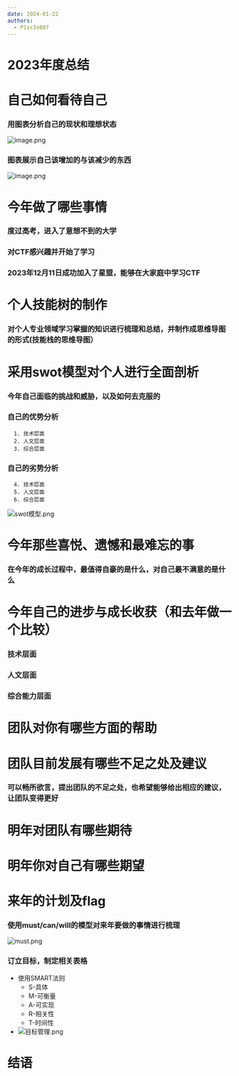 ```yaml
---
date: 2024-01-22
authors:
  - P1sc3s007
---
```

# 2023年度总结
# 自己如何看待自己
### 用图表分析自己的现状和理想状态
![image.png](https://cdn.nlark.com/yuque/0/2024/png/40787854/1704271755330-b2cfc094-b244-4ba9-8edc-3d5804d33683.png#averageHue=%23f2f0ee&clientId=u0f2782de-f083-4&from=paste&height=213&id=u70290325&originHeight=319&originWidth=2175&originalType=binary&ratio=1.5&rotation=0&showTitle=false&size=69109&status=done&style=none&taskId=u5fa7f3d5-c3ce-4170-a8c9-51c01f894d6&title=&width=1450)
### 图表展示自己该增加的与该减少的东西
![image.png](https://cdn.nlark.com/yuque/0/2024/png/40787854/1704272150011-b2653963-0cb4-4616-8ac5-f4813cd7b440.png#averageHue=%23f3f2f1&clientId=u64e32c5d-589e-4&from=paste&height=294&id=u47ab658f&originHeight=441&originWidth=611&originalType=binary&ratio=1.5&rotation=0&showTitle=false&size=25626&status=done&style=none&taskId=u74d461d1-af90-408d-9c8e-f34fe0c8daf&title=&width=407.3333333333333)
# 今年做了哪些事情
### 度过高考，进入了意想不到的大学

### 对CTF感兴趣并开始了学习
### 2023年12月11日成功加入了星盟，能够在大家庭中学习CTF
# 个人技能树的制作
### 对个人专业领域学习掌握的知识进行梳理和总结，并制作成思维导图的形式(技能栈的思维导图）
# 采用swot模型对个人进行全面剖析
### 今年自己面临的挑战和威胁，以及如何去克服的
### 自己的优势分析

      1. 技术层面
      2. 人文层面 
      3. 综合层面
### 自己的劣势分析

      4. 技术层面
      5. 人文层面 
      6. 综合层面

![swot模型.png](https://cdn.nlark.com/yuque/0/2024/png/22885067/1704160250405-093d0a7e-3bb6-4b4e-b4ce-c114ac6b9d22.png#averageHue=%23fbf6f5&clientId=u52b01bd8-84c0-4&from=ui&id=u8eb6262b&originHeight=707&originWidth=1152&originalType=binary&ratio=1&rotation=0&showTitle=false&size=23595&status=done&style=none&taskId=udf2eb146-e931-497b-8f76-fad686d9c8e&title=)
# 今年那些喜悦、遗憾和最难忘的事
### 在今年的成长过程中，最值得自豪的是什么，对自己最不满意的是什么
# 今年自己的进步与成长收获（和去年做一个比较）
### 技术层面
### 人文层面
### 综合能力层面
# 团队对你有哪些方面的帮助
# 团队目前发展有哪些不足之处及建议
### 可以畅所欲言，提出团队的不足之处，也希望能够给出相应的建议，让团队变得更好
# 明年对团队有哪些期待
# 明年你对自己有哪些期望
# 来年的计划及flag
### 使用must/can/will的模型对来年要做的事情进行梳理
![must.png](https://cdn.nlark.com/yuque/0/2024/png/22885067/1704160965383-fe21c07b-adca-4128-b1df-233ada40b9eb.png#averageHue=%23faf8f7&clientId=u52b01bd8-84c0-4&from=ui&id=TiHxA&originHeight=713&originWidth=1102&originalType=binary&ratio=1&rotation=0&showTitle=false&size=53039&status=done&style=none&taskId=uc896b097-b6b7-4e73-a53f-c7b18f417ed&title=)
### 订立目标，制定相关表格

   - 使用SMART法则
      - S-具体
      - M-可衡量
      - A-可实现
      - R-相关性
      - T-时间性
- ![目标管理.png](https://cdn.nlark.com/yuque/0/2024/png/22885067/1704161853693-606cfec2-37ab-4839-84c8-49587889be14.png#averageHue=%23daecf1&clientId=u52b01bd8-84c0-4&from=ui&id=u26158dbd&originHeight=312&originWidth=1425&originalType=binary&ratio=1&rotation=0&showTitle=false&size=32325&status=done&style=none&taskId=ub7bbe094-97af-49a3-9cb8-6568f77ca21&title=)
# 结语
